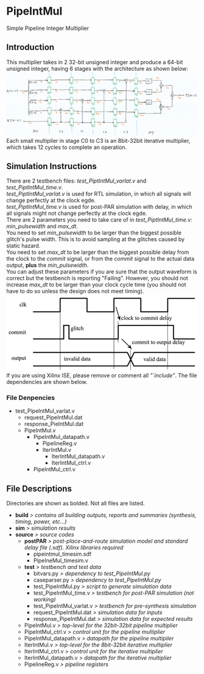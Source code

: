 # PipeIntMul
Simple Pipeline Integer Multiplier

## Introduction
This multiplier takes in 2 32-bit unsigned integer and produce a 64-bit unsigned integer, having 6 stages with the architecture as shown below:  
![Arch](https://github.com/YxdFlare/PipeIntMul/blob/modelsim/2.png)  
Each small multiplier in stage C0 to C3 is an 8bit-32bit iterative multiplier, which takes 12 cycles to complete an operation.

## Simulation Instructions  
There are 2 testbench files:  _test_PiptIntMul_varlat.v_ and _test_PiptIntMul_time.v_.  
_test_PiptIntMul_varlat.v_ is used for RTL simulation, in which all signals will change perfectly at the clock egde.  
_test_PiptIntMul_time.v_ is used for post-PAR simulation with delay, in which all signals might not change perfectly at the clock egde.  
There are 2 parameters you need to take care of in _test_PiptIntMul_time.v_: _min_pulsewidth_ and _max_dt_.  
  You need to set _min_pulsewidth_ to be larger than the biggest possible glitch's pulse width. This is to avoid sampling at the glitches caused by static hazard.  
  You need to set _max_dt_ to be larger than the biggest possible delay from the clock to the _commit_ signal, or from the _commit_ signal to the actual data output, __plus__ the _min_pulsewidth_.  
You can adjust these parameters if you are sure that the output waveform is correct but the testbench is reporting "Failing". However, you should not increase _max_dt_ to be larger than your clock cycle time (you should not have to do so unless the design does not meet timing).  
![simtime](https://github.com/YxdFlare/PipeIntMul/blob/modelsim/3.png)  
If you are using Xilinx ISE, please remove or comment all _"\`include"_. The file dependencies are shown below.  

### File Denpencies
- test_PipeIntMul_varlat.v
  - request_PipeIntMul.dat
  * response_PieIntMul.dat
  * PipeIntMul.v
    * PipeIntMul_datapath.v
      * PipelineReg.v
      * IterIntMul.v
        * IterIntMul_datapath.v
        * IterIntMul_ctrl.v
    * PipeIntMul_ctrl.v

## File Descriptions  
Directories are shown as bolded. Not all files are listed.  

* __build__ _> contains all building outputs, reports and summaries (synthesis, timing, power, etc...)_
* __sim__ _> simulation results_
* __source__ _> source codes_
  * __postPAR__ _> post-place-and-route simulation model and standard delay file (.sdf). Xilinx libraries required_
    * pipeintmul_timesim.sdf
    * PipeIneMul_timesim.v
  * __test__ _> testbench and test data_
    * bitvars.py _> dependency to test_PipeIntMul.py_
    * caseparser.py _> dependency to test_PipeIntMul.py_
    * test_PipeIntMul.py _> script to generate simulation data_
    * test_PipeIntMul_time.v _> testbench for post-PAR simulation (not working)_
    * test_PipeIntMul_varlat.v _> testbench for pre-synthesis simulation_
    * request_PipeIntMul.dat _> simulation data for inputs_
    * response_PipeIntMul.dat _> simulation data for expected results_
  * PipeIntMul.v _> top-level for the 32bit-32bit pipeline multiplier_
  * PipeIntMul_ctrl.v _> control unit for the pipeline multiplier_
  * PipeIntMul_datapath.v _> datapath for the pipeline multipiler_
  * IterIntMul.v _> top-level for the 8bit-32bit iterative multiplier_
  * IterIntMul_ctrl.v _> control unit for the iterative multiplier_
  * IterIntMul_datapath.v _> datapath for the iterative multiplier_
  * PipelineReg.v _> pipeline registers_

